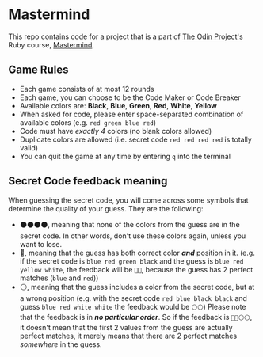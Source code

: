 # Mastermind

This repo contains code for a project that is a part of [The Odin Project's](https://www.theodinproject.com) Ruby course, [Mastermind](https://en.wikipedia.org/wiki/Mastermind_(board_game)).

## Game Rules
- Each game consists of at most 12 rounds
- Each game, you can choose to be the Code Maker or Code Breaker
- Available colors are: **Black**, **Blue**, **Green**, **Red**, **White**, **Yellow**
- When asked for code, please enter space-separated combination of available colors (e.g. ``` red green blue red ```)
- Code must have *exactly 4* colors (no blank colors allowed)
- Duplicate colors are allowed (i.e. secret code ``` red red red red ``` is totally valid)
- You can quit the game at any time by entering ``` q ``` into the terminal

## Secret Code feedback meaning
When guessing the secret code, you will come across some symbols that determine the quality of your guess. They are the following:
- ⚫⚫⚫⚫, meaning that none of the colors from the guess are in the secret code. In other words, don't use these colors again, unless you want to lose.
- 🔴, meaning that the guess has both correct color ***and*** position in it. (e.g. if the secret code is ``` blue red green black ``` and the guess is ``` blue red yellow white ```, the feedback will be ``` 🔴🔴 ```, because the guess has 2 perfect matches (``` blue ``` and ``` red ```))
- ⚪, meaning that the guess includes a color from the secret code, but at a wrong position (e.g. with the secret code ``` red blue black black ``` and guess ``` blue red white white ``` the feedback would be ``` ⚪⚪ ```)
Please note that the feedback is in ***no particular order***. So if the feedback is ``` 🔴🔴⚪⚪ ```, it doesn't mean that the first 2 values from the guess are actually perfect matches, it merely means that there are 2 perfect matches *somewhere* in the guess.